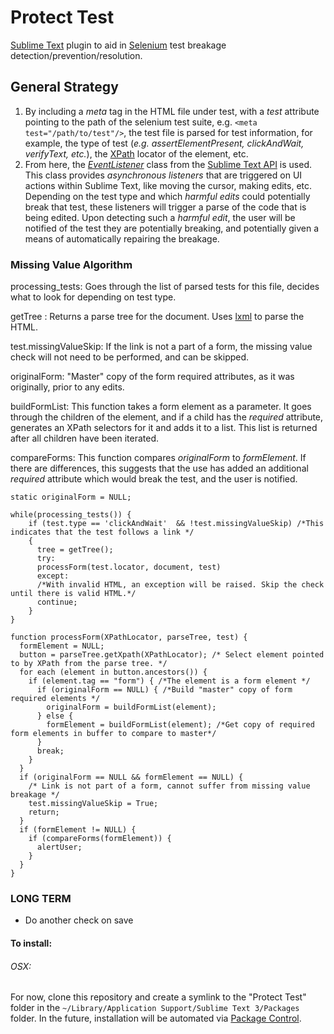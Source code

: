 # Protect Test
[Sublime Text](http://www.sublimetext.com/) plugin to aid in [Selenium](http://seleniumhq.org/) test breakage detection/prevention/resolution.

## General Strategy
1. By including a _meta_ tag in the HTML file under test, with a _test_ attribute pointing to the path of the selenium test suite, e.g. `<meta test="/path/to/test"/>`, the test file is parsed for test information, for example, the type of test (_e.g. assertElementPresent, clickAndWait, verifyText, etc._), the [XPath](https://en.wikipedia.org/wiki/XPath) locator of the element, etc.
2. From here, the [_EventListener_](https://www.sublimetext.com/docs/3/api_reference.html#sublime_plugin.EventListener) class from the [Sublime Text API](https://www.sublimetext.com/docs/3/api_reference.html) is used. This class provides _asynchronous listeners_ that are triggered on UI actions within Sublime Text, like moving the cursor, making edits, etc. Depending on the test type and which _harmful edits_ could potentially break that test, these listeners will trigger a parse of the code that is being edited. Upon detecting such a _harmful edit_, the user will be notified of the test they are potentially breaking, and potentially given a means of automatically repairing the breakage.

### Missing Value Algorithm
processing_tests: Goes through the list of parsed tests for this file, decides what to look for depending on test type.

getTree : Returns a parse tree for the document. Uses [lxml](http://lxml.de/) to parse the HTML.

test.missingValueSkip: If the link is not a part of a form, the missing value check will not need to be performed, and can be skipped.

originalForm: "Master" copy of the form required attributes, as it was originally, prior to any edits.

buildFormList: This function takes a form element as a parameter. It goes through the children of the element, and if a child has the *required* attribute, generates an XPath selectors for it and adds it to a list. This list is returned after all children have been iterated.

compareForms: This function compares _originalForm_ to _formElement_. If there are differences, this suggests that the use has added an additional *required* attribute which would break the test, and the user is notified.  

```
static originalForm = NULL;

while(processing_tests()) {
    if (test.type == 'clickAndWait'  && !test.missingValueSkip) /*This indicates that the test follows a link */
    {
      tree = getTree();
      try:
      processForm(test.locator, document, test)
      except:
      /*With invalid HTML, an exception will be raised. Skip the check until there is valid HTML.*/
      continue;
    }
}
```

```
function processForm(XPathLocator, parseTree, test) {
  formElement = NULL;
  button = parseTree.getXpath(XPathLocator); /* Select element pointed to by XPath from the parse tree. */
  for each (element in button.ancestors()) {
    if (element.tag == "form") { /*The element is a form element */
      if (originalForm == NULL) { /*Build "master" copy of form required elements */
        originalForm = buildFormList(element);
      } else {
        formElement = buildFormList(element); /*Get copy of required form elements in buffer to compare to master*/
      }
      break;
    }
  }
  if (originalForm == NULL && formElement == NULL) {
    /* Link is not part of a form, cannot suffer from missing value breakage */
    test.missingValueSkip = True;
    return;
  }
  if (formElement != NULL) {
    if (compareForms(formElement)) {
      alertUser;
    }
  }
}
```
### LONG TERM
* Do another check on save

#### To install:
###### OSX:
For now, clone this repository and create a symlink to the "Protect Test" folder in the `~/Library/Application Support/Sublime Text 3/Packages` folder. In the future, installation will be automated via [Package Control](https://packagecontrol.io/).


